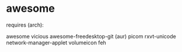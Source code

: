 # awesome

requires (arch):

awesome 
vicious 
awesome-freedesktop-git (aur)
picom
rxvt-unicode
network-manager-applet
volumeicon
feh
